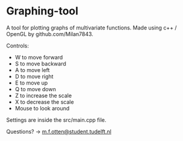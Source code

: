 # Graphing-tool
A tool for plotting graphs of multivariate functions. Made using c++ / OpenGL by github.com/Milan7843.

Controls:
 - W to move forward
 - S to move backward
 - A to move left
 - D to move right
 - E to move up
 - Q to move down
 - Z to increase the scale
 - X to decrease the scale
 - Mouse to look around

Settings are inside the src/main.cpp file.

Questions? -> m.f.otten@student.tudelft.nl
